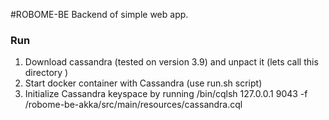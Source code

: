 #ROBOME-BE
Backend of simple web app. 




### Run
1. Download cassandra (tested on version 3.9) and unpact it (lets call this directory <cassandra>)
2. Start docker container with Cassandra (use run.sh script)
3. Initialize Cassandra keyspace by running <casandra>/bin/cqlsh 127.0.0.1 9043 -f <workspace>/robome-be-akka/src/main/resources/cassandra.cql

